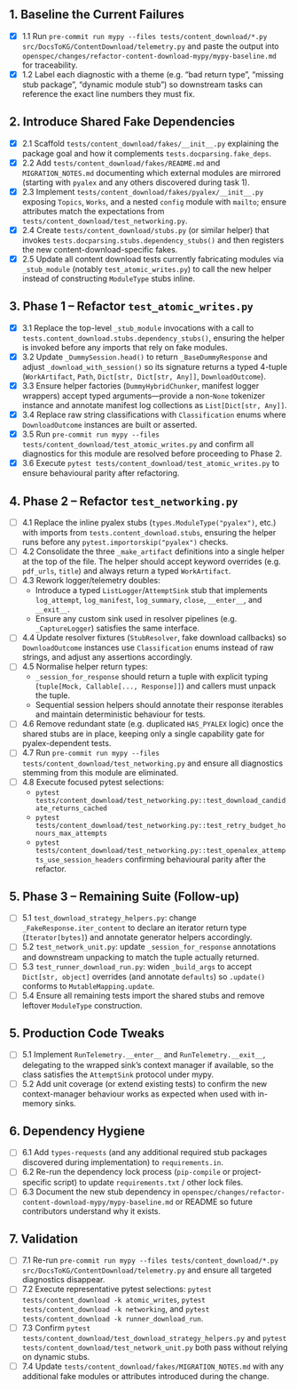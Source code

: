 ## 1. Baseline the Current Failures
- [x] 1.1 Run `pre-commit run mypy --files tests/content_download/*.py src/DocsToKG/ContentDownload/telemetry.py` and paste the output into `openspec/changes/refactor-content-download-mypy/mypy-baseline.md` for traceability.
- [x] 1.2 Label each diagnostic with a theme (e.g. “bad return type”, “missing stub package”, “dynamic module stub”) so downstream tasks can reference the exact line numbers they must fix.

## 2. Introduce Shared Fake Dependencies
- [x] 2.1 Scaffold `tests/content_download/fakes/__init__.py` explaining the package goal and how it complements `tests.docparsing.fake_deps`.
- [x] 2.2 Add `tests/content_download/fakes/README.md` and `MIGRATION_NOTES.md` documenting which external modules are mirrored (starting with `pyalex` and any others discovered during task 1).
- [x] 2.3 Implement `tests/content_download/fakes/pyalex/__init__.py` exposing `Topics`, `Works`, and a nested `config` module with `mailto`; ensure attributes match the expectations from `tests/content_download/test_networking.py`.
- [x] 2.4 Create `tests/content_download/stubs.py` (or similar helper) that invokes `tests.docparsing.stubs.dependency_stubs()` and then registers the new content-download-specific fakes.
- [x] 2.5 Update all content download tests currently fabricating modules via `_stub_module` (notably `test_atomic_writes.py`) to call the new helper instead of constructing `ModuleType` stubs inline.

## 3. Phase 1 – Refactor `test_atomic_writes.py`
- [x] 3.1 Replace the top-level `_stub_module` invocations with a call to `tests.content_download.stubs.dependency_stubs()`, ensuring the helper is invoked before any imports that rely on fake modules.
- [x] 3.2 Update `_DummySession.head()` to return `_BaseDummyResponse` and adjust `_download_with_session()` so its signature returns a typed 4-tuple (`WorkArtifact`, `Path`, `Dict[str, Dict[str, Any]]`, `DownloadOutcome`).
- [x] 3.3 Ensure helper factories (`DummyHybridChunker`, manifest logger wrappers) accept typed arguments—provide a non-`None` tokenizer instance and annotate manifest log collections as `List[Dict[str, Any]]`.
- [x] 3.4 Replace raw string classifications with `Classification` enums where `DownloadOutcome` instances are built or asserted.
- [x] 3.5 Run `pre-commit run mypy --files tests/content_download/test_atomic_writes.py` and confirm all diagnostics for this module are resolved before proceeding to Phase 2.
- [x] 3.6 Execute `pytest tests/content_download/test_atomic_writes.py` to ensure behavioural parity after refactoring.

## 4. Phase 2 – Refactor `test_networking.py`
- [ ] 4.1 Replace the inline pyalex stubs (`types.ModuleType("pyalex")`, etc.) with imports from `tests.content_download.stubs`, ensuring the helper runs before any `pytest.importorskip("pyalex")` checks.
- [ ] 4.2 Consolidate the three `_make_artifact` definitions into a single helper at the top of the file. The helper should accept keyword overrides (e.g. `pdf_urls`, `title`) and always return a typed `WorkArtifact`.
- [ ] 4.3 Rework logger/telemetry doubles:
  * Introduce a typed `ListLogger`/`AttemptSink` stub that implements `log_attempt`, `log_manifest`, `log_summary`, `close`, `__enter__`, and `__exit__`.
  * Ensure any custom sink used in resolver pipelines (e.g. `_CaptureLogger`) satisfies the same interface.
- [ ] 4.4 Update resolver fixtures (`StubResolver`, fake download callbacks) so `DownloadOutcome` instances use `Classification` enums instead of raw strings, and adjust any assertions accordingly.
- [ ] 4.5 Normalise helper return types:
  * `_session_for_response` should return a tuple with explicit typing (`tuple[Mock, Callable[..., Response]]`) and callers must unpack the tuple.
  * Sequential session helpers should annotate their response iterables and maintain deterministic behaviour for tests.
- [ ] 4.6 Remove redundant state (e.g. duplicated `HAS_PYALEX` logic) once the shared stubs are in place, keeping only a single capability gate for pyalex-dependent tests.
- [ ] 4.7 Run `pre-commit run mypy --files tests/content_download/test_networking.py` and ensure all diagnostics stemming from this module are eliminated.
- [ ] 4.8 Execute focused pytest selections:
  * `pytest tests/content_download/test_networking.py::test_download_candidate_returns_cached`
  * `pytest tests/content_download/test_networking.py::test_retry_budget_honours_max_attempts`
  * `pytest tests/content_download/test_networking.py::test_openalex_attempts_use_session_headers`
  confirming behavioural parity after the refactor.

## 5. Phase 3 – Remaining Suite (Follow-up)
- [ ] 5.1 `test_download_strategy_helpers.py`: change `_FakeResponse.iter_content` to declare an iterator return type (`Iterator[bytes]`) and annotate generator helpers accordingly.
- [ ] 5.2 `test_network_unit.py`: update `_session_for_response` annotations and downstream unpacking to match the tuple actually returned.
- [ ] 5.3 `test_runner_download_run.py`: widen `_build_args` to accept `Dict[str, object]` overrides (and annotate `defaults`) so `.update()` conforms to `MutableMapping.update`.
- [ ] 5.4 Ensure all remaining tests import the shared stubs and remove leftover `ModuleType` construction.

## 5. Production Code Tweaks
- [ ] 5.1 Implement `RunTelemetry.__enter__` and `RunTelemetry.__exit__`, delegating to the wrapped sink’s context manager if available, so the class satisfies the `AttemptSink` protocol under mypy.
- [ ] 5.2 Add unit coverage (or extend existing tests) to confirm the new context-manager behaviour works as expected when used with in-memory sinks.

## 6. Dependency Hygiene
- [ ] 6.1 Add `types-requests` (and any additional required stub packages discovered during implementation) to `requirements.in`.
- [ ] 6.2 Re-run the dependency lock process (`pip-compile` or project-specific script) to update `requirements.txt` / other lock files.
- [ ] 6.3 Document the new stub dependency in `openspec/changes/refactor-content-download-mypy/mypy-baseline.md` or README so future contributors understand why it exists.

## 7. Validation
- [ ] 7.1 Re-run `pre-commit run mypy --files tests/content_download/*.py src/DocsToKG/ContentDownload/telemetry.py` and ensure all targeted diagnostics disappear.
- [ ] 7.2 Execute representative pytest selections: `pytest tests/content_download -k atomic_writes`, `pytest tests/content_download -k networking`, and `pytest tests/content_download -k runner_download_run`.
- [ ] 7.3 Confirm `pytest tests/content_download/test_download_strategy_helpers.py` and `pytest tests/content_download/test_network_unit.py` both pass without relying on dynamic stubs.
- [ ] 7.4 Update `tests/content_download/fakes/MIGRATION_NOTES.md` with any additional fake modules or attributes introduced during the change.
